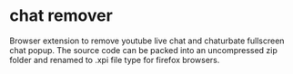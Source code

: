 # chat remover
Browser extension to remove youtube live chat and chaturbate fullscreen chat popup.
The source code can be packed into an uncompressed zip folder and renamed to .xpi file type for firefox browsers.
